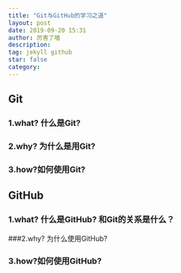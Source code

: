 ```yaml
---
title: "Git与GitHub的学习之道"
layout: post
date: 2019-09-20 15:31
author: 厉害了喵
description:
tag: jekyll github
star: false
category:
---
```


## Git

### 1.what? 什么是Git?

### 2.why? 为什么是用Git?

### 3.how?如何使用Git?

## GitHub

### 1.what? 什么是GitHub? 和Git的关系是什么？

###2.why? 为什么使用GitHub?

### 3.how?如何使用GitHub?
